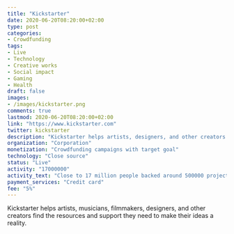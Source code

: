 ```yaml
---
title: "Kickstarter"
date: 2020-06-20T08:20:00+02:00
type: post
categories:
- Crowdfunding
tags:
- Live
- Technology
- Creative works
- Social impact
- Gaming
- Health
draft: false
images:
- /images/kickstarter.png
comments: true
lastmod: 2020-06-20T08:20:00+02:00
link: "https://www.kickstarter.com"
twitter: kickstarter
description: "Kickstarter helps artists, designers, and other creators find the resources and support they need to make their ideas a reality. "
organization: "Corporation"
monetization: "Crowdfunding campaigns with target goal"
technology: "Close source"
status: "Live"
activity: "17000000"
activity_text: "Close to 17 million people backed around 500000 projects"
payment_services: "Credit card"
fee: "5%"
---
```


Kickstarter helps artists, musicians, filmmakers, designers, and other creators find the resources and support they need to make their ideas a reality. <!--more-->

